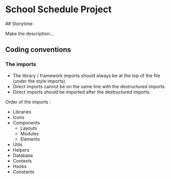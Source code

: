 # School Schedule Project

## Storytime

Make the description...

## Coding conventions

### The imports

- The library / framework imports should always be at the top of the file (under the style imports).
- Direct imports cannot be on the same line with the destructured imports.
- Direct imports should be imported after the destructured imports.

Order of the imports :

- Libraries
- Icons
- Components
  - Layouts
  - Modules
  - Elements
- Utils
- Helpers
- Database
- Contexts
- Hooks
- Constants
